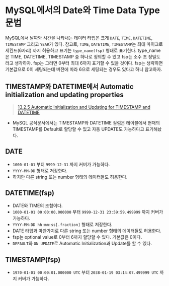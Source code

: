 # MySQL에서의 Date와 Time Data Type 문법

MySQL에서 날짜와 시간을 나타내는 데이터 타입은 크게 `DATE`, `TIME`, `DATETIME`, `TIMESTAMP` 그리고 `YEAR`가 있다.
참고로, `TIME`, `DATETIME`, `TIMESTAMP`는 최대 마이크로세컨드(6자리) 까지 허용하고 표기는 `type_name(fsp)` 형태로 표기한다. type_name은 TIME, DATETIME, TIMESTAMP 중 하나로 정의할 수 있고 fsp는 소수 초 정밀도라고 생각하자. fsp는 그러면 0부터 최대 6까지 표기할 수 있을 것이다. fsp는 생략하면 기본값으로 0이 세팅되는데 버전에 따라 6으로 세팅되는 경우도 있다고 하니 참고하자.

## TIMESTAMP와 DATETIME에서 Automatic initialization and updating properties

> [13.2.5 Automatic Initialization and Updating for TIMESTAMP and DATETIME](https://dev.mysql.com/doc/refman/8.4/en/timestamp-initialization.html)

-   MySQL 공식문서에서는 TIMESTAMP와 DATETIME 컬럼은 테이블에서 현재의 TIMESTAMP를 Default로 할당할 수 있고 자동 UPDATE도 가능하다고 표기해놨다.

## DATE

-   `1000-01-01` 부터 `9999-12-31` 까지 커버가 가능하다.
-   `YYYY-MM-DD` 형태로 저장한다.
-   하지만 다른 string 또는 number 형태의 데이터들도 허용한다.

## DATETIME(fsp)

-   DATE와 TIME의 조합이다.
-   `1000-01-01 00:00:00.000000` 부터 `9999-12-31 23:59:59.499999` 까지 커버가 가능하다.
-   `YYYY-MM-DD hh:mm:ss[.fraction]` 형태로 저장한다.
-   DATE 타입과 마찬가지로 다른 string 또는 number 형태의 데이터들도 허용한다.
-   fsp는 optional value로 0부터 6까지 할당할 수 있다. 기본값은 0이다.
-   `DEFAULT`와 `ON UPDATE`로 Automatic Initialization과 Update를 할 수 있다.

## TIMESTAMP(fsp)

-   `1970-01-01 00:00:01.000000 UTC` 부터 `2038-01-19 03:14:07.499999 UTC` 까지 커버가 가능하다.
